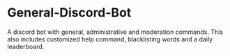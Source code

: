 # General-Discord-Bot
A discord bot with general, administrative and moderation commands. This also includes customized help command, blacklisting words and a daily leaderboard.
